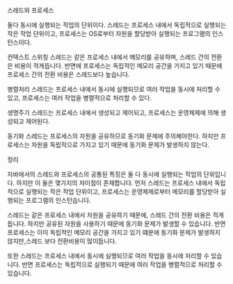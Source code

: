 스레드와 프로세스

둘다 동시에 실행되는 작업의 단위이다.
스레드는 프로세스 내에서 독립적으로 실행되는 작은 작업 단위이고, 프로세스는 OS로부터 자원을 할당받아 실행되는 프로그램의 인스턴스이다.

컨텍스트 스위칭 
스레드는 같은 프로세스 내에서 메모리를 공유하며, 스레드 간의 전환은 비용이 적게듭니다. 
반면에 프로세스는 독립적인 메모리 공간을 가지고 있기 때문에 프로세스 간의 전환 비용은 스레드보다 높습니다.

병렬처리
스레드는 프로세스 내에서 동시에 실행되므로 여러 작업을 동시에 처리할 수 있고,
프로세스는 여러 작업을 병렬적으로 처리할 수 있다.

생명주기
스레드는 프로세스 내에서 생성되고 제어되고, 프로세스는 운영체제에 의해 생성되고 제어된다.

동기화
스레드는 프로세스의 자원을 공유하므로 동기화 문제에 주의해야한다. 하지만 프로세스는 자원을 독립적으로
가지고 있기 때문에 동기화 문제가 발생하지 않는다.

정리

자바에서의 스레드와 프로세스의 공통된 특징은 둘 다 동시에 실행되는 작업의 단위입니다.
하지만 이 둘은 몇가지의 차이점이 존재합니다.
먼저 스레드는 프로세스 내에서 독립적으로 실행되는 작은 작업 단위이고, 프로세스는 운영체제로부터 메모리를 할당받아 실행되는
프로그램의 인스턴습니다.

스레드는 같은 프로세스 내에서 자원을 공유하기 때문에, 스레드 간의 전환 비용은 적게듭니다.
하지만 공유된 자원을 사용하기 때문에 동기화 문제가 발생할 수 있습니다.
반면 프로세스는 이미 독립적인 메모리 공간을 가지고 있기 떄문에 동기화 문제가 발생하지 않지만,스레드 보다 전환비용이 많이듭니다.

또한 스레드는 프로세스 내에서 동시에 실행되므로 여러 작업을 동시에 처리할 수 있습니다. 반면 프로세스는
독립적으로 실행되기 때문에 여러 작업을 병렬적으로 처리할 수 있습니다.
